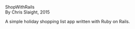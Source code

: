 ShopWithRails                                      
By Chris Slaight, 2015

A simple holiday shopping list app written with Ruby on Rails.